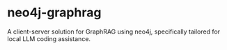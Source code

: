 # neo4j-graphrag
A client-server solution for GraphRAG using neo4j, specifically tailored for local LLM coding assistance.
